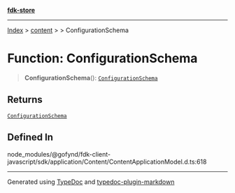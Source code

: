 [**fdk-store**](../../../README.md)
***

[Index](../../../API.md) > [content](../../README.md) > [<internal>](../README.md) > ConfigurationSchema

# Function: ConfigurationSchema

> **ConfigurationSchema**(): [`ConfigurationSchema`](../type-aliases/type-alias.ConfigurationSchema.md)

## Returns

[`ConfigurationSchema`](../type-aliases/type-alias.ConfigurationSchema.md)

## Defined In

node\_modules/@gofynd/fdk-client-javascript/sdk/application/Content/ContentApplicationModel.d.ts:618

***
Generated using [TypeDoc](https://typedoc.org/) and [typedoc-plugin-markdown](https://www.npmjs.com/package/typedoc-plugin-markdown)
